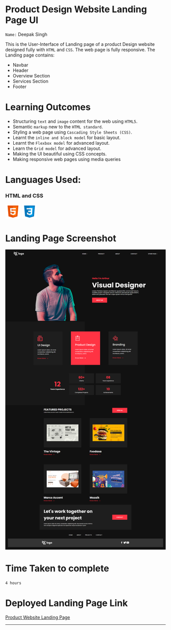 # Product Design Website Landing Page UI

`Name:` Deepak Singh

This is the User-Interface of Landing page of a product Design website designed fully with `HTML` and `CSS`. The web page is fully responsive. The Landing page contains:

 - Navbar
 - Header
 - Overview Section
 - Services Section
 - Footer


 # Learning Outcomes
  
  - Structuring `text` and `image` content for the web using `HTML5`.
  - Semantic `markup` new to the `HTML standard`.
  - Styling a web page using `Cascading Style Sheets (CSS)`.
  - Learnt the `inline and block model` for basic layout.
  - Learnt the `Flexbox model` for advanced layout.
  - Learn the `Grid model` for advanced layout.
  - Making the UI beautiful using CSS concepts.
  - Making responsive web pages using media queries

# Languages Used:
 ### HTML and CSS
 ![HTML](./readme-icons/html.png) 
 ![CSS](./readme-icons/css.png)

 # Landing Page Screenshot

 ![](./Screenshots/1.png)

 # Time Taken to complete
`4 hours`

# Deployed Landing Page Link

[Product Website Landing Page](https://product-websiteui.netlify.app/)
***